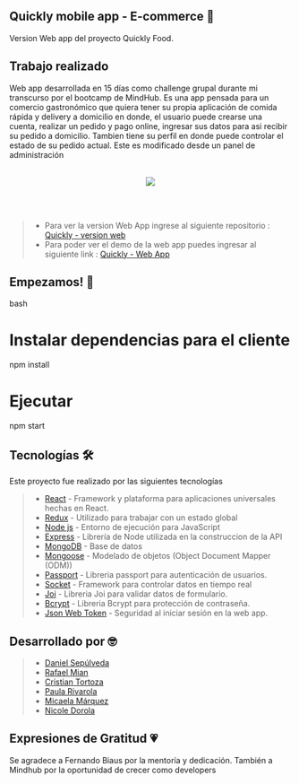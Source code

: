 ## Quickly mobile app - E-commerce 🍔
Version Web app del proyecto Quickly Food.

## Trabajo realizado
Web app desarrollada en 15 días como challenge grupal durante mi transcurso por el bootcamp de MindHub. Es una app pensada para un comercio gastronómico que quiera tener su propia aplicación de comida rápida y delivery a domicilio en donde, el usuario puede crearse una cuenta, realizar un pedido y pago online, ingresar sus datos para asi recibir su pedido a domicilio. Tambien tiene su perfil en donde puede controlar el estado de su pedido actual. Este es modificado desde un panel de administración
<br></br>

<div align='center'>
  <img src="https://media.giphy.com/media/4dedX5Kcc87I0brtag/giphy.gif"/>
</div>

<br></br>
>- Para ver la version Web App ingrese al siguiente repositorio : [Quickly - version web](https://github.com/Paularivarola/e-comerce-quickly)
>- Para poder ver el demo de la web app puedes ingresar al siguiente link : [Quickly - Web App](https://quickly-food.herokuapp.com/)


## Empezamos! 🚀

bash
# Instalar dependencias para el cliente
npm install

# Ejecutar
npm start


## Tecnologías 🛠️
Este proyecto fue realizado por las siguientes tecnologías

>- [React](https://docs.expo.dev/) - Framework y plataforma para aplicaciones universales hechas en React.
>- [Redux](https://redux.js.org/) - Utilizado para trabajar con un estado global
>- [Node js](https://nodejs.org/es/) - Entorno de ejecución para JavaScript
>- [Express](https://expressjs.com/es/) - Librería de Node utilizada en la construccion de la API
>- [MongoDB](https://www.mongodb.com/) - Base de datos
>- [Mongoose](https://mongoosejs.com/) - Modelado de objetos (Object Document Mapper (ODM))
>- [Passport](https:///) - Libreria passport para autenticación de usuarios.
>- [Socket](https://socket.io/) - Framework para controlar datos en tiempo real
>- [Joi](https:///) - Libreria Joi para validar datos de formulario.
>- [Bcrypt](https:///) - Libreria Bcrypt para protección de contraseña.
>- [Json Web Token](https:///) - Seguridad al iniciar sesión en la web app.


## Desarrollado por 🤓
>- [Daniel Sepúlveda](https://github.com/DanSepulveda)
>- [Rafael Mian](https://github.com/rafaelmian1)
>- [Cristian Tortoza](https://github.com/CristianTortoza)
>- [Paula Rivarola](https://github.com/Paularivarola)
>- [Micaela Márquez](https://github.com/Ndorola)
>- [Nicole Dorola](https://github.com/Ndorola)


## Expresiones de Gratitud 💗
Se agradece a Fernando Biaus por la mentoría y dedicación.
También a Mindhub por la oportunidad de crecer como developers
